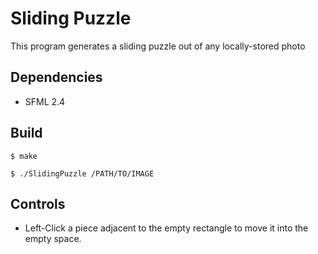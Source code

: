 # Sliding Puzzle  

This program generates a sliding puzzle out of any locally-stored photo

## __Dependencies__  
* SFML 2.4

## __Build__  

`$ make`  

`$ ./SlidingPuzzle /PATH/TO/IMAGE`

## __Controls__  

* Left-Click a piece adjacent to the empty rectangle to move it into the empty space.
